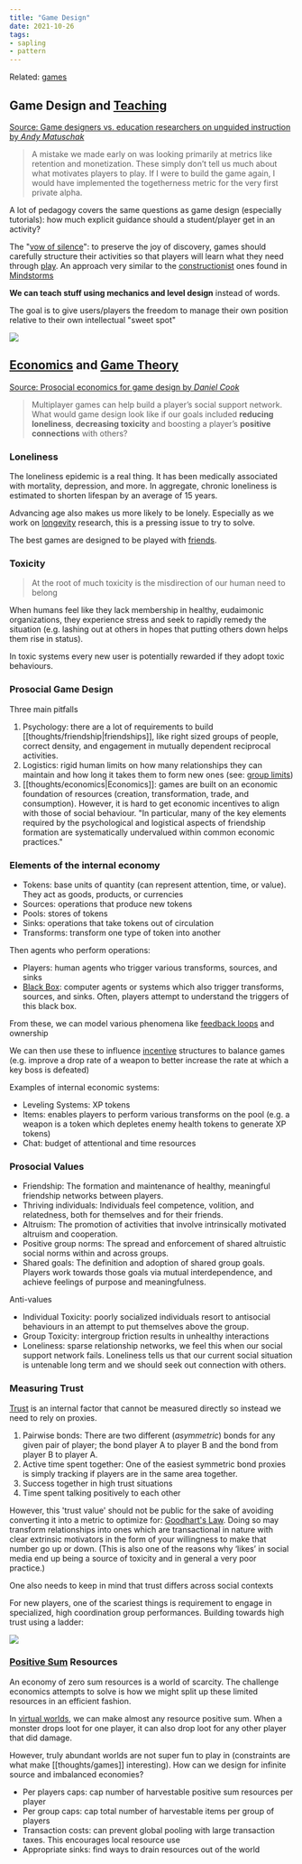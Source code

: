```yaml
---
title: "Game Design"
date: 2021-10-26
tags:
- sapling
- pattern
---
```


Related: [games](thoughts/games.md)

## Game Design and [Teaching](thoughts/teaching.md)
[Source: Game designers vs. education researchers on unguided instruction by *Andy Matuschak*](https://klr.tumblr.com/post/159583871898/game-designers-vs-education-researchers-on)

> A mistake we made early on was looking primarily at metrics like retention and monetization. These simply don’t tell us much about what motivates players to play. If I were to build the game again, I would have implemented the togetherness metric for the very first private alpha.

A lot of pedagogy covers the same questions as game design (especially tutorials): how much explicit guidance should a student/player get in an activity?

The "[vow of silence](https://www.youtube.com/watch?v=xrDZ--AuiL8)": to preserve the joy of discovery, games should carefully structure their activities so that players will learn what they need through [play](thoughts/play.md). An approach very similar to the [constructionist](thoughts/constructionist.md) ones found in [Mindstorms](thoughts/Mindstorms.md)

**We can teach stuff using mechanics and level design** instead of words.

The goal is to give users/players the freedom to manage their own position relative to their own intellectual "sweet spot"

![](/thoughts/images/flow.png)

## [Economics](thoughts/economics.md) and [Game Theory](thoughts/game%20theory.md)
[Source: Prosocial economics for game design by *Daniel Cook*](https://lostgarden.home.blog/2020/01/11/prosocial-economics-for-game-design-%EF%BB%BF/)

> Multiplayer games can help build a player’s social support network. What would game design look like if our goals included **reducing loneliness**, **decreasing toxicity** and boosting a player’s **positive connections** with others?

### Loneliness
The loneliness epidemic is a real thing. It has been medically associated with mortality, depression, and more. In aggregate, chronic loneliness is estimated to shorten lifespan by an average of 15 years.

Advancing age also makes us more likely to be lonely. Especially as we work on [longevity](thoughts/longevity.md) research, this is a pressing issue to try to solve.

The best games are designed to be played with [friends](thoughts/friendship.md).

### Toxicity
> At the root of much toxicity is the misdirection of our human need to belong

When humans feel like they lack membership in healthy, eudaimonic organizations, they experience stress and seek to rapidly remedy the situation (e.g. lashing out at others in hopes that putting others down helps them rise in status).

In toxic systems every new user is potentially rewarded if they adopt toxic behaviours.

### Prosocial Game Design
Three main pitfalls
1. Psychology: there are a lot of requirements to build [[thoughts/friendship|friendships]], like right sized groups of people, correct density, and engagement in mutually dependent reciprocal activities.
2. Logistics: rigid human limits on how many relationships they can maintain and how long it takes them to form new ones (see: [group limits](thoughts/group%20limits.md))
3. [[thoughts/economics|Economics]]: games are built on an economic foundation of resources (creation, transformation, trade, and consumption). However, it is hard to get economic incentives to align with those of social behaviour. "In particular, many of the key elements required by the psychological and logistical aspects of friendship formation are systematically undervalued within common economic practices."

### Elements of the internal economy
- Tokens: base units of quantity (can represent attention, time, or value). They act as goods, products, or currencies
- Sources: operations that produce new tokens
- Pools: stores of tokens
- Sinks: operations that take tokens out of circulation
- Transforms: transform one type of token into another

Then agents who perform operations:
- Players: human agents who trigger various transforms, sources, and sinks
- [Black Box](thoughts/black%20box.md): computer agents or systems which also trigger transforms, sources, and sinks. Often, players attempt to understand the triggers of this black box.

From these, we can model various phenomena like [feedback loops](thoughts/feedback%20loops.md) and ownership

We can then use these to influence [incentive](thoughts/incentives.md) structures to balance games (e.g. improve a drop rate of a weapon to better increase the rate at which a key boss is defeated)

Examples of internal economic systems:
- Leveling Systems: XP tokens
- Items: enables players to perform various transforms on the pool (e.g. a weapon is a token which depletes enemy health tokens to generate XP tokens)
- Chat: budget of attentional and time resources

### Prosocial Values
- Friendship: The formation and maintenance of healthy, meaningful friendship networks between players. 
- Thriving individuals: Individuals feel competence, volition, and relatedness, both for themselves and for their friends. 
- Altruism: The promotion of activities that involve intrinsically motivated altruism and cooperation. 
- Positive group norms: The spread and enforcement of shared altruistic social norms within and across groups.
- Shared goals: The definition and adoption of shared group goals. Players work towards those goals via mutual interdependence, and achieve feelings of purpose and meaningfulness. 

Anti-values
- Individual Toxicity: poorly socialized individuals resort to antisocial behaviours in an attempt to put themselves above the group.
- Group Toxicity: intergroup friction results in unhealthy interactions
- Loneliness: sparse relationship networks, we feel this when our social support network fails. Loneliness tells us that our current social situation is untenable long term and we should seek out connection with others.

### Measuring Trust
[Trust](thoughts/trust.md) is an internal factor that cannot be measured directly so instead we need to rely on proxies.
1. Pairwise bonds: There are two different (_asymmetric_) bonds for any given pair of player; the bond player A to player B and the bond from player B to player A.
2. Active time spent together: One of the easiest symmetric bond proxies is simply tracking if players are in the same area together. 
3. Success together in high trust situations
4. Time spent talking positively to each other

However, this 'trust value' should not be public for the sake of avoiding converting it into a metric to optimize for: [Goodhart's Law](thoughts/Goodhart's%20Law.md). Doing so may transform relationships into ones which are transactional in nature with clear extrinsic motivators in the form of your willingness to make that number go up or down. (This is also one of the reasons why ‘likes’ in social media end up being a source of toxicity and in general a very poor practice.)

One also needs to keep in mind that trust differs across social contexts

For new players, one of the scariest things is requirement to engage in specialized, high coordination group performances. Building towards high trust using a ladder:

![](/thoughts/images/trust-ladder.png)

### [Positive Sum](thoughts/positive%20sum.md) Resources
An economy of zero sum resources is a world of scarcity. The challenge economics attempts to solve is how we might split up these limited resources in an efficient fashion.

In [virtual worlds](thoughts/virtual%20worlds.md), we can make almost any resource positive sum. When a monster drops loot for one player, it can also drop loot for any other player that did damage.

However, truly abundant worlds are not super fun to play in (constraints are what make [[thoughts/games]] interesting). How can we design for infinite source and imbalanced economies?

- Per players caps: cap number of harvestable positive sum resources per player
- Per group caps: cap total number of harvestable items per group of players
- Transaction costs: can prevent global pooling with large transaction taxes. This encourages local resource use
- Appropriate sinks: find ways to drain resources out of the world

